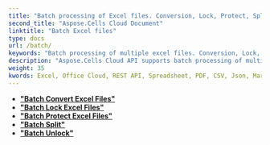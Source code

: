 ```yaml
---
title: "Batch processing of Excel files. Conversion, Lock, Protect, Split, and Unlock."
second_title: "Aspose.Cells Cloud Document"
linktitle: "Batch Excel files"
type: docs
url: /batch/
keywords: "Batch processing of multiple excel files. Conversion, Lock, Protect, Split, and Unlock."
description: "Aspose.Cells Cloud API supports batch processing of multiple excel files. SDK support kinds of development languages. They include Android, C#, Go, Java, NodeJS, Perl, PHP, Python, Ruby, and swift."
weight: 35
kwords: Excel, Office Cloud, REST API, Spreadsheet, PDF, CSV, Json, Markdown, Batch, Conversion, Lock, Protect, Split, and Unlock.
---
```


- **["Batch Convert Excel Files"](https://docs.aspose.cloud/cells/batch/convert)**
- **["Batch Lock Excel Files"](https://docs.aspose.cloud/cells/batch/lock)**
- **["Batch Protect Excel Files"](https://docs.aspose.cloud/cells/batch/protect)**
- **["Batch Split"](https://docs.aspose.cloud/cells/batch/split)**
- **["Batch Unlock"](https://docs.aspose.cloud/cells/batch/unlock)**